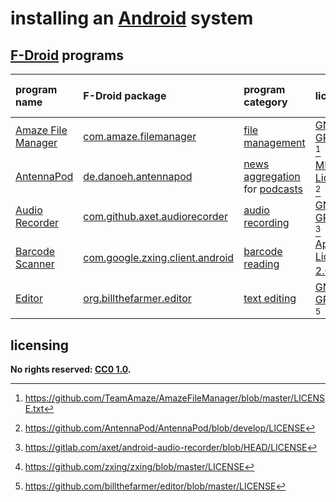 # installing an [Android] system

## [F-Droid] programs

| program name         | F-Droid package                   | program category                  | licensing                        | predominant programming language
|:---------------------|:----------------------------------|:----------------------------------|:---------------------------------|:-
| [Amaze File Manager] | [com.amaze.filemanager]           | [file management]                 | [GNU GPL v3.0] [^insAdrs1]       | [Java]
| [AntennaPod]         | [de.danoeh.antennapod]            | [news aggregation] for [podcasts] | [MIT License] [^insAdrs2]        | [Java]
| [Audio Recorder]     | [com.github.axet.audiorecorder]   | [audio recording]                 | [GNU GPL v3.0] [^insAdrs3]       | [Java]
| [Barcode Scanner]    | [com.google.zxing.client.android] | [barcode reading]                 | [Apache License 2.0] [^insAdrs4] | [Java]
| [Editor]             | [org.billthefarmer.editor]        | [text editing]                    | [GNU GPL v3.0] [^insAdrs5]       | [Java]

[Amaze File Manager]: https://github.com/TeamAmaze/AmazeFileManager
[Android]: https://en.wikipedia.org/wiki/Android_(operating_system)
[AntennaPod]: http://antennapod.org/
[Apache License 2.0]: https://choosealicense.com/licenses/apache-2.0/
[Audio Recorder]: https://gitlab.com/axet/android-audio-recorder
[Barcode Scanner]: https://github.com/zxing/zxing
[Editor]: https://github.com/billthefarmer/editor
[F-Droid]: https://f-droid.org/
[GNU GPL v3.0]: https://choosealicense.com/licenses/gpl-3.0/
[Java]: https://en.wikipedia.org/wiki/Java_(programming_language)
[MIT License]: https://choosealicense.com/licenses/mit/
[audio recording]: https://en.wikipedia.org/wiki/Digital_recording
[barcode reading]: https://en.wikipedia.org/wiki/Barcode_reader
[com.amaze.filemanager]: https://f-droid.org/en/packages/com.amaze.filemanager/
[com.github.axet.audiorecorder]: https://f-droid.org/en/packages/com.github.axet.audiorecorder/
[com.google.zxing.client.android]: https://f-droid.org/en/packages/com.google.zxing.client.android/
[de.danoeh.antennapod]: https://f-droid.org/en/packages/de.danoeh.antennapod/
[file management]: https://en.wikipedia.org/wiki/File_manager
[news aggregation]: https://en.wikipedia.org/wiki/News_aggregator
[org.billthefarmer.editor]: https://f-droid.org/en/packages/org.billthefarmer.editor/
[podcasts]: https://en.wikipedia.org/wiki/Podcast
[text editing]: https://en.wikipedia.org/wiki/Text_editor

[^insAdrs1]: <https://github.com/TeamAmaze/AmazeFileManager/blob/master/LICENSE.txt>
[^insAdrs2]: <https://github.com/AntennaPod/AntennaPod/blob/develop/LICENSE>
[^insAdrs3]: <https://gitlab.com/axet/android-audio-recorder/blob/HEAD/LICENSE>
[^insAdrs4]: <https://github.com/zxing/zxing/blob/master/LICENSE>
[^insAdrs5]: <https://github.com/billthefarmer/editor/blob/master/LICENSE>

## licensing
**No rights reserved: [CC0 1.0](https://creativecommons.org/publicdomain/zero/1.0/).**
